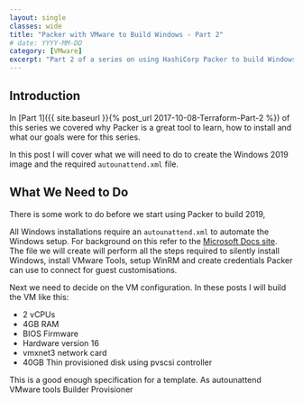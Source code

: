 ```yaml
---
layout: single
classes: wide
title: "Packer with VMware to Build Windows - Part 2"
# date: YYYY-MM-DD
category: [VMware]
excerpt: "Part 2 of a series on using HashiCorp Packer to build Windows 2019 templates on ESXi"
---
```

## Introduction

In [Part 1]({{ site.baseurl }}{% post_url 2017-10-08-Terraform-Part-2 %}) of this series we covered why Packer is a great tool to learn, how to install and what our goals were for this series.

In this post I will cover what we will need to do to create the Windows 2019 image and the required `autounattend.xml` file.

## What We Need to Do

There is some work to do before we start using Packer to build 2019,

All Windows installations require an `autounattend.xml`  to automate the Windows setup. For background on this refer to the [Microsoft Docs site](https://docs.microsoft.com/en-us/windows-hardware/manufacture/desktop/automate-windows-setup). The file we will create will perform all the steps required to silently install Windows, install VMware Tools, setup WinRM and create credentials Packer can use to connect for guest customisations.



Next we need to decide on the VM configuration. In these posts I will build the VM like this:

- 2 vCPUs
- 4GB RAM
- BIOS Firmware
- Hardware version 16
- vmxnet3 network card
- 40GB Thin provisioned disk using pvscsi controller

This is a good enough specification for a template. As
autounattend
VMware tools
Builder
Provisioner
